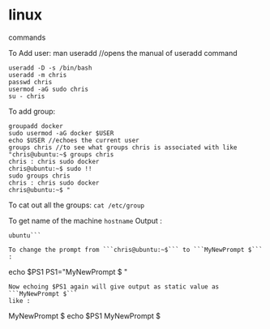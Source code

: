 # linux
commands

To Add user: man useradd //opens the manual of useradd command
```
useradd -D -s /bin/bash
useradd -m chris
passwd chris
usermod -aG sudo chris
su - chris
```

To add group:
```
groupadd docker
sudo usermod -aG docker $USER
echo $USER //echoes the current user
groups chris //to see what groups chris is associated with like
"chris@ubuntu:~$ groups chris
chris : chris sudo docker
chris@ubuntu:~$ sudo !!
sudo groups chris
chris : chris sudo docker
chris@ubuntu:~$ "
```

To cat out all the groups:  ```cat /etc/group```

To get name of the machine ```hostname``` 
Output : 
```chris@ubuntu:~$ hostname
ubuntu```

To change the prompt from ```chris@ubuntu:~$``` to ```MyNewPrompt $``` :
```
echo $PS1
PS1="MyNewPrompt $ "
```
Now echoing $PS1 again will give output as static value as ```MyNewPrompt $```
like :
```
MyNewPrompt $ echo $PS1
MyNewPrompt $
```
